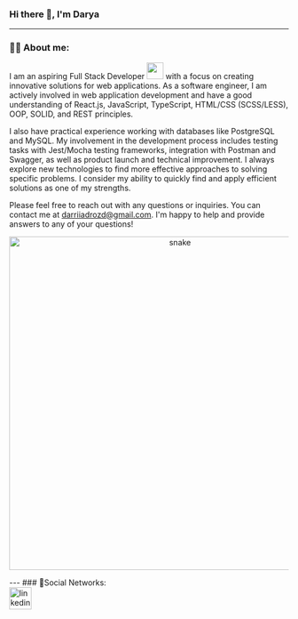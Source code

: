 ### Hi there 👋,  I'm Darya 

---

### :man_technologist: About me:


I am an aspiring Full Stack Developer <img src="https://media.giphy.com/media/WUlplcMpOCEmTGBtBW/giphy.gif" width="30px"> with a focus on creating innovative solutions for web applications. As a software engineer, I am actively involved in web application development and have a good understanding of React.js, JavaScript, TypeScript, HTML/CSS (SCSS/LESS), OOP, SOLID, and REST principles.

I also have practical experience working with databases like PostgreSQL and MySQL. My involvement in the development process includes testing tasks with Jest/Mocha testing frameworks, integration with Postman and Swagger, as well as product launch and technical improvement. I always explore new technologies to find more effective approaches to solving specific problems. I consider my ability to quickly find and apply efficient solutions as one of my strengths.

Please feel free to reach out with any questions or inquiries. You can contact me at darriiadrozd@gmail.com. I'm happy to help and provide answers to any of your questions!

<p align="center">
 <img width="600" src="assets/github-snake.svg" alt="snake"/>
</p>
---
### 🤝Social Networks:

  <div id="badges">
    <a href="https://www.linkedin.com/in/darya-drozd-8785b5286?lipi=urn%3Ali%3Apage%3Ad_flagship3_profile_view_base_contact_details%3BTfNwjq0fR4KWNY%2Bh3tR7Bw%3D%3D" target="_blank">
      <img src="https://cdn-icons-png.flaticon.com/512/2504/2504799.png" width="40" height="40" alt="linkedin" />
    </a>
